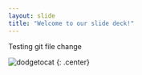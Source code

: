 ```yaml
---
layout: slide
title: "Welcome to our slide deck!"
---
```


Testing git file change

![dodgetocat](https://octodex.github.com/images/dodgetocat_v2.png)
{: .center}
